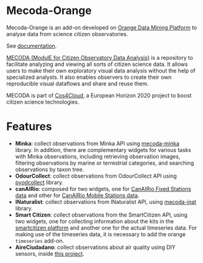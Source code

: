 # Mecoda-Orange
Mecoda-Orange is an add-on developed on [Orange Data Mining Platform](https://orangedatamining.com/) to analyse data from science citizen observatories. 

See [documentation](https://github.com/eosc-cos4cloud/mecoda-orange).

[MECODA (ModulE for Citizen Observatory Data Analysis)](https://cos4cloud-eosc.eu/services/mecoda-data-analysis-package/) is a repository to facilitate analyzing and viewing all sorts of citizen science data. It allows users to make their own exploratory visual data analysis without the help of specialized analysts. It also enables observers to create their own reproducible visual dataflows and share and reuse them. 	

MECODA is part of [Cos4Cloud](https://cos4cloud-eosc.eu/), a European Horizon 2020 project to boost citizen science technologies.

# Features

* **Minka**: collect observations from Minka API using [mecoda-minka](https://github.com/eosc-cos4cloud/mecoda-minka) library. In addition, there are complementary widgets for various tasks with Minka observations, including retrieving observation images, filtering observations by marine or terrestrial categories, and searching observations by taxon tree.
* **OdourCollect**: collect observations from OdourCollect API using [pyodcollect](https://pypi.org/project/pyodcollect/) library.
* **canAIRio**: composed for two widgets, one for [CanAIRio Fixed Stations data](https://canair.io/docs/fixed_stations_api_en.html) and other for [CanAIRio Mobile Stations data](https://canair.io/docs/mobile_api_en.html).
* **INaturalist**: collect observations from INaturalist API, using [mecoda-inat](https://github.com/pynomaly/mecoda-inat) library.
* **Smart Citizen**: collect observations from the SmartCitizen API, using two widgets, one for collecting information about the kits in the [smartcitizen platform](https://smartcitizen.me/kits) and another one for the actual timeseries data. For making use of the timeseries data, it is necessary to add the orange `timeseries` add-on.
* **AireCiudadano**: collect observations about air quality using DIY sensors, inside [this project](https://aireciudadano.com/).


